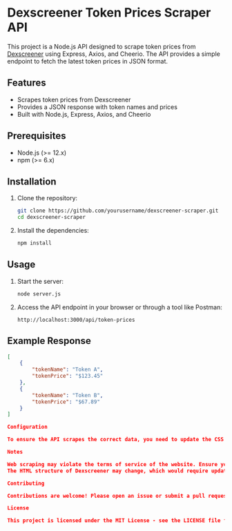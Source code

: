 # Dexscreener Token Prices Scraper API

This project is a Node.js API designed to scrape token prices from [Dexscreener](https://dexscreener.com) using Express, Axios, and Cheerio. The API provides a simple endpoint to fetch the latest token prices in JSON format.

## Features

- Scrapes token prices from Dexscreener
- Provides a JSON response with token names and prices
- Built with Node.js, Express, Axios, and Cheerio

## Prerequisites

- Node.js (>= 12.x)
- npm (>= 6.x)

## Installation

1. Clone the repository:

    ```sh
    git clone https://github.com/yourusername/dexscreener-scraper.git
    cd dexscreener-scraper
    ```

2. Install the dependencies:

    ```sh
    npm install
    ```

## Usage

1. Start the server:

    ```sh
    node server.js
    ```

2. Access the API endpoint in your browser or through a tool like Postman:

    ```
    http://localhost:3000/api/token-prices
    ```

## Example Response

```json
[
    {
        "tokenName": "Token A",
        "tokenPrice": "$123.45"
    },
    {
        "tokenName": "Token B",
        "tokenPrice": "$67.89"
    }
]

Configuration

To ensure the API scrapes the correct data, you need to update the CSS selectors used in the code based on the actual HTML structure of Dexscreener. Inspect the elements on the Dexscreener webpage to find the correct classes or IDs for token names and prices.

Notes

Web scraping may violate the terms of service of the website. Ensure you have permission to scrape the content.
The HTML structure of Dexscreener may change, which would require updating the selectors in the code.

Contributing

Contributions are welcome! Please open an issue or submit a pull request for any improvements or bug fixes.

License

This project is licensed under the MIT License - see the LICENSE file for details.